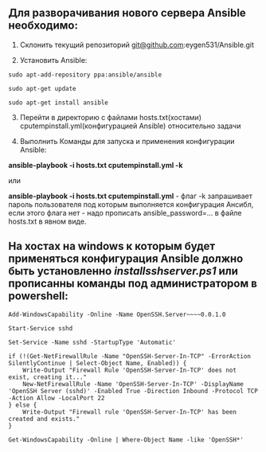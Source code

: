 ## Для разворачивания нового сервера Ansible необходимо:

1.  Склонить текущий репозиторий git@github.com:eygen531/Ansible.git

2.  Установить Ansible:

```
sudo apt-add-repository ppa:ansible/ansible

sudo apt-get update

sudo apt-get install ansible 
```

3.  Перейти в директорию с файлами hosts.txt(хостами) cputempinstall.yml(конфигурацией Ansible) относительно задачи

4.  Выполнить Команды для запуска и применения конфигурации Ansible:

**ansible-playbook -i hosts.txt cputempinstall.yml -k**

или

**ansible-playbook -i hosts.txt cputempinstall.yml** - флаг -k запрашивает пароль пользователя под которым выполняется конфигурация Ансибл, если этого флага нет - надо прописать ansible_password=... в файле hosts.txt в явном виде.



## На хостах на windows к которым будет применяться конфигурация Ansible должно быть установленно **_installsshserver.ps1_** или прописанны команды под администратором в powershell:

```
Add-WindowsCapability -Online -Name OpenSSH.Server~~~~0.0.1.0

Start-Service sshd

Set-Service -Name sshd -StartupType 'Automatic'

if (!(Get-NetFirewallRule -Name "OpenSSH-Server-In-TCP" -ErrorAction SilentlyContinue | Select-Object Name, Enabled)) {
    Write-Output "Firewall Rule 'OpenSSH-Server-In-TCP' does not exist, creating it..."
    New-NetFirewallRule -Name 'OpenSSH-Server-In-TCP' -DisplayName 'OpenSSH Server (sshd)' -Enabled True -Direction Inbound -Protocol TCP -Action Allow -LocalPort 22
} else {
    Write-Output "Firewall rule 'OpenSSH-Server-In-TCP' has been created and exists."
}

Get-WindowsCapability -Online | Where-Object Name -like 'OpenSSH*'
```
